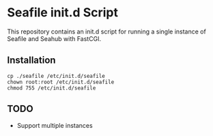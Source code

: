 Seafile init.d Script
=====================

This repository contains an init.d script for running a single instance of Seafile and Seahub with FastCGI.

Installation
------------
```
cp ./seafile /etc/init.d/seafile
chown root:root /etc/init.d/seafile
chmod 755 /etc/init.d/seafile
```

TODO
----

 * Support multiple instances
